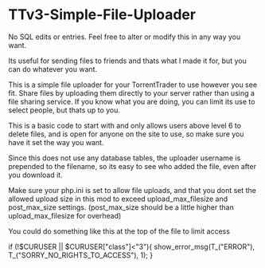 # TTv3-Simple-File-Uploader

No SQL edits or entries. Feel free to alter or modify this in any way you want.

Its useful for sending files to friends and thats what I made it for, but you can do whatever you want.

This is a simple file uploader for your TorrentTrader to use however you see fit. Share files by uploading them directly to your server
rather than using a file sharing service. If you know what you are doing, you can limit its use to select people, but thats up to you.

This is a basic code to start with and only allows users above level 6 to delete files, and is open for anyone on the site to use, so make sure you have it set the way you want.

Since this does not use any database tables, the uploader username is prepended to the filename, so its easy to see who added the file, even after you download it.

Make sure your php.ini is set to allow file uploads, and that you dont set the allowed upload size in this mod to exceed upload_max_filesize and post_max_size settings. (post_max_size should be a little higher than upload_max_filesize for overhead)

You could do something like this at the top of the file to limit access

if (!$CURUSER || $CURUSER["class"]<"3"){
    show_error_msg(T_("ERROR"), T_("SORRY_NO_RIGHTS_TO_ACCESS"), 1);
}
